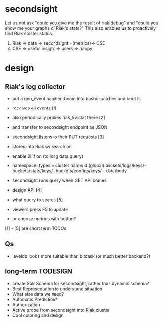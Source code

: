 # secondsight

Let us not ask "could you give me the result of riak-debug" and
"could you show me your graphs of Riak's stats?" This also enables
us to proactively find Riak cluster status.

1. Riak => data => secondsignt =(metrics)=> CSE
2. CSE => useful insight => users => happy

# design

## Riak's log collector

- put a gen_event handler .beam into basho-patches and boot it.
 - receives all events [1]
 - also periodically probes riak_kv:stat there [2]
 - and transfer to secondsight endpoint as JSON

- secondsight listens to their PUT requests [3]
 - stores into Riak w/ search on
 - enable 2i if on (to long data query)

 - namespace: types = cluster name/id (global)
              buckets/logs/keys/<name>-<timestamp>
              buckets/stats/keys/<name>-<timestamp>
              buckets/configs/keys/<timestamp> - data/body

- secondsight runs query when GET API comes
 - design API [4]
 - what query to search [5]

- viewers press F5 to update
- or choose metrics with button?

[1] - [5] are short term TODOs

## Qs

- leveldb looks more suitable than bitcask (or much better backend?)

## long-term TODESIGN

- create Solr Schema for secondsight, rather than dynamic schema?
- Best Representation to understand situation
- What else data we need?
- Automatic Prediction?
- Authorization
- Active probe from secondsight into Riak cluster
- Cool coloring and design
